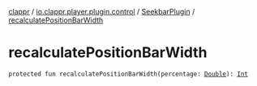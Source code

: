 [clappr](../../index.md) / [io.clappr.player.plugin.control](../index.md) / [SeekbarPlugin](index.md) / [recalculatePositionBarWidth](./recalculate-position-bar-width.md)

# recalculatePositionBarWidth

`protected fun recalculatePositionBarWidth(percentage: `[`Double`](https://kotlinlang.org/api/latest/jvm/stdlib/kotlin/-double/index.html)`): `[`Int`](https://kotlinlang.org/api/latest/jvm/stdlib/kotlin/-int/index.html)
